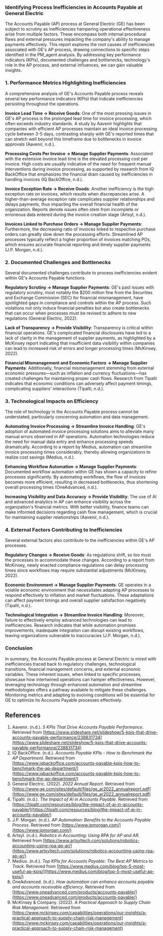 ### Identifying Process Inefficiencies in Accounts Payable at General Electric

The Accounts Payable (AP) process at General Electric (GE) has been subject to scrutiny as inefficiencies hampering operational effectiveness arise from multiple factors. These encompass both internal procedural flaws and external pressures impacting the company's ability to manage payments effectively. This report explores the root causes of inefficiencies associated with GE's AP process, drawing connections to specific steps identified in the PM_agent analysis. By addressing key performance indicators (KPIs), documented challenges and bottlenecks, technology's role in the AP process, and external influences, we can gain valuable insights.

### 1. Performance Metrics Highlighting Inefficiencies

A comprehensive analysis of GE's Accounts Payable process reveals several key performance indicators (KPIs) that indicate inefficiencies persisting throughout the operations. 

**Invoice Lead Time -> Receive Goods**: One of the most pressing issues in GE's AP process is the prolonged lead time for invoice processing, which often exceeds industry standards. A study by Aavenir highlights that companies with efficient AP processes maintain an ideal invoice processing cycle between 3-5 days, contrasting sharply with GE's reported times that can stretch well beyond this timeframe due to bottlenecks in invoice approvals (Aavenir, n.d.).

**Processing Costs Per Invoice -> Manage Supplier Payments**: Associated with the extensive invoice lead time is the elevated processing cost per invoice. High costs are usually indicative of the need for frequent manual interventions during invoice processing, as supported by research from IQ BackOffice that emphasizes the financial drain caused by inefficiencies in handling invoices (IQ BackOffice, n.d.).

**Invoice Exception Rate -> Receive Goods**: Another inefficiency is the high exception rate on invoices, which results when discrepancies arise. A higher-than-average exception rate complicates supplier relationships and delays payments, thus impacting the overall financial health of the organization. Reports denote issues often stem from incomplete or erroneous data entered during the invoice creation stage (Artsyl, n.d.).

**Invoices Linked to Purchase Orders -> Manage Supplier Payments**: Furthermore, the decreasing ratio of invoices linked to respective purchase orders can greatly slow down the processing efforts. Streamlined AP processes typically reflect a higher proportion of invoices matching POs, which ensures accurate financial reporting and timely supplier payments (J.P. Morgan, n.d.).

### 2. Documented Challenges and Bottlenecks

Several documented challenges contribute to process inefficiencies evident within GE's Accounts Payable functions.

**Regulatory Scrutiny -> Manage Supplier Payments**: GE's past issues with regulatory scrutiny, most notably the $200 million fine from the Securities and Exchange Commission (SEC) for financial mismanagement, have spotlighted gaps in compliance and controls within the AP process. Such violations not only induce financial penalties but also create bottlenecks that can occur when processes must be revised to adhere to new regulations (General Electric, 2022).

**Lack of Transparency -> Provide Visibility**: Transparency is critical within financial operations. GE's complicated financial disclosures have led to a lack of clarity in the management of supplier payments, as highlighted by a McKinsey report indicating that insufficient data visibility within companies can lead to increased risk of errors and longer processing times (McKinsey, 2022).

**Financial Mismanagement and Economic Factors -> Manage Supplier Payments**: Additionally, financial mismanagement stemming from external economic pressures—such as inflation and currency fluctuations—has created challenges for maintaining proper cash flows. Research from Tipalti indicates that economic conditions can adversely affect payment timings, complicating suppliers' interactions (Tipalti, n.d.).

### 3. Technological Impacts on Efficiency

The role of technology in the Accounts Payable process cannot be understated, particularly concerning automation and data management.

**Automating Invoice Processing -> Streamline Invoice Handling**: GE's adoption of automated invoice processing solutions aims to alleviate many manual errors observed in AP operations. Automation technologies reduce the need for manual data entry and enhance processing speeds dramatically. According to a report by Medius, automation can streamline invoice processing times considerably, thereby allowing organizations to realize cost savings (Medius, n.d.).

**Enhancing Workflow Automation -> Manage Supplier Payments**: Documented workflow automation within GE has shown a capacity to refine processes significantly. By automating workflows, the flow of invoices becomes more efficient, resulting in decreased bottlenecks, thus shortening overall processing times (OneAdvanced, n.d.).

**Increasing Visibility and Data Accuracy -> Provide Visibility**: The use of AI and advanced analytics in AP can enhance visibility across the organization's financial metrics. With better visibility, finance teams can make informed decisions regarding cash flow management, which is crucial for maintaining supplier relationships (Aavenir, n.d.).

### 4. External Factors Contributing to Inefficiencies

Several external factors also contribute to the inefficiencies within GE's AP processes.

**Regulatory Changes -> Receive Goods**: As regulations shift, so too must the processes to accommodate these changes. According to a report from McKinsey, newly enacted compliance regulations can delay processing times since workflows may require substantial adjustments (McKinsey, 2022).

**Economic Environment -> Manage Supplier Payments**: GE operates in a volatile economic environment that necessitates adapting AP processes to respond effectively to inflation and market fluctuations. These adaptations can affect payment timings and overall supplier satisfaction negatively (Tipalti, n.d.).

**Technological Integration -> Streamline Invoice Handling**: Moreover, failure to effectively employ advanced technologies can lead to inefficiencies. Research indicates that while automation promises improvements, inadequate integration can disrupt existing workflows, leaving organizations vulnerable to inaccuracies (J.P. Morgan, n.d.).

### Conclusion

In summary, the Accounts Payable process at General Electric is mired with inefficiencies traced back to regulatory challenges, technological transitions, financial management concerns, and external economic variables. These inherent issues, when linked to specific processes, showcase how intertwined operations can hamper effectiveness. However, leveraging technology through enhanced automation and streamline methodologies offers a pathway available to mitigate these challenges. Monitoring metrics and adapting to evolving conditions will be essential for GE to optimize its Accounts Payable processes effectively.

## References
1. Aavenir. (n.d.). *5 KPIs That Drive Accounts Payable Performance*. Retrieved from [https://www.slideshare.net/slideshow/5-kpis-that-drive-accounts-payable-performance/238831734](https://www.slideshare.net/slideshow/5-kpis-that-drive-accounts-payable-performance/238831734)
2. IQ BackOffice. (n.d.). *Accounts Payable KPIs - How to Benchmark the AP Department*. Retrieved from [https://www.iqbackoffice.com/accounts-payable-kpis-how-to-benchmark-the-ap-department/](https://www.iqbackoffice.com/accounts-payable-kpis-how-to-benchmark-the-ap-department/)
3. General Electric. (2022). *2022 Annual Report*. Retrieved from [https://www.ge.com/sites/default/files/ge_ar2022_annualreport.pdf](https://www.ge.com/sites/default/files/ge_ar2022_annualreport.pdf)
4. Tipalti. (n.d.). *The Impact of AI in Accounts Payable*. Retrieved from [https://tipalti.com/resources/blog/the-impact-of-ai-in-accounts-payable/](https://tipalti.com/resources/blog/the-impact-of-ai-in-accounts-payable/)
5. J.P. Morgan. (n.d.). *AP Automation: Benefits to the Accounts Payable Process*. Retrieved from [https://www.jpmorgan.com/](https://www.jpmorgan.com/)
6. Artsyl. (n.d.). *Robotics in Accounting: Using RPA for AP and AR*. Retrieved from [https://www.artsyltech.com/solutions/robotics-accounting-using-rpa-ap-ar/](https://www.artsyltech.com/solutions/robotics-accounting-using-rpa-ap-ar/)
7. Medius. (n.d.). *Top KPIs for Accounts Payable: The Best AP Metrics to Track*. Retrieved from [https://www.medius.com/blog/top-5-most-useful-ap-kpis/](https://www.medius.com/blog/top-5-most-useful-ap-kpis/)
8. OneAdvanced. (n.d.). *How automation can enhance accounts payable and accounts receivable efficiency*. Retrieved from [https://www.oneadvanced.com/products/accounts-payable/](https://www.oneadvanced.com/products/accounts-payable/)
9. McKinsey & Company. (2022). *A Practical Approach to Supply Chain Risk Management*. Retrieved from [https://www.mckinsey.com/capabilities/operations/our-insights/a-practical-approach-to-supply-chain-risk-management](https://www.mckinsey.com/capabilities/operations/our-insights/a-practical-approach-to-supply-chain-risk-management)